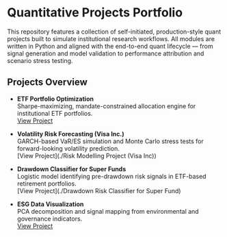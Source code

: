 # Quantitative Projects Portfolio

This repository features a collection of self-initiated, production-style quant projects built to simulate institutional research workflows. All modules are written in Python and aligned with the end-to-end quant lifecycle — from signal generation and model validation to performance attribution and scenario stress testing.

## Projects Overview

- **ETF Portfolio Optimization**  
  Sharpe-maximizing, mandate-constrained allocation engine for institutional ETF portfolios.  
  [View Project](./ETF-Portfolio-Optimization)

- **Volatility Risk Forecasting (Visa Inc.)**  
  GARCH-based VaR/ES simulation and Monte Carlo stress tests for forward-looking volatility prediction.  
  [View Project](./Risk Modelling Project (Visa Inc))

- **Drawdown Classifier for Super Funds**  
  Logistic model identifying pre-drawdown risk signals in ETF-based retirement portfolios.  
  [View Project](./Drawdown Risk Classifier for Super Fund)

- **ESG Data Visualization**  
  PCA decomposition and signal mapping from environmental and governance indicators.  
  [View Project](./ESG-Data-Visualization)

